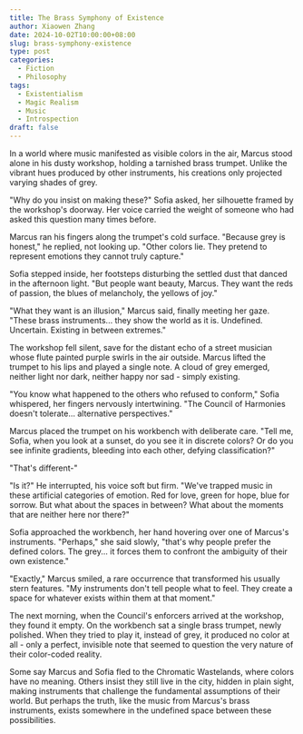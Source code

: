 ```yaml
---
title: The Brass Symphony of Existence
author: Xiaowen Zhang
date: 2024-10-02T10:00:00+08:00
slug: brass-symphony-existence
type: post
categories:
  - Fiction
  - Philosophy
tags:
  - Existentialism
  - Magic Realism
  - Music
  - Introspection
draft: false
---
```


In a world where music manifested as visible colors in the air, Marcus stood alone in his dusty workshop, holding a tarnished brass trumpet. Unlike the vibrant hues produced by other instruments, his creations only projected varying shades of grey.

"Why do you insist on making these?" Sofia asked, her silhouette framed by the workshop's doorway. Her voice carried the weight of someone who had asked this question many times before.

Marcus ran his fingers along the trumpet's cold surface. "Because grey is honest," he replied, not looking up. "Other colors lie. They pretend to represent emotions they cannot truly capture."

Sofia stepped inside, her footsteps disturbing the settled dust that danced in the afternoon light. "But people want beauty, Marcus. They want the reds of passion, the blues of melancholy, the yellows of joy."

"What they want is an illusion," Marcus said, finally meeting her gaze. "These brass instruments... they show the world as it is. Undefined. Uncertain. Existing in between extremes."

The workshop fell silent, save for the distant echo of a street musician whose flute painted purple swirls in the air outside. Marcus lifted the trumpet to his lips and played a single note. A cloud of grey emerged, neither light nor dark, neither happy nor sad - simply existing.

"You know what happened to the others who refused to conform," Sofia whispered, her fingers nervously intertwining. "The Council of Harmonies doesn't tolerate... alternative perspectives."

Marcus placed the trumpet on his workbench with deliberate care. "Tell me, Sofia, when you look at a sunset, do you see it in discrete colors? Or do you see infinite gradients, bleeding into each other, defying classification?"

"That's different-"

"Is it?" He interrupted, his voice soft but firm. "We've trapped music in these artificial categories of emotion. Red for love, green for hope, blue for sorrow. But what about the spaces in between? What about the moments that are neither here nor there?"

Sofia approached the workbench, her hand hovering over one of Marcus's instruments. "Perhaps," she said slowly, "that's why people prefer the defined colors. The grey... it forces them to confront the ambiguity of their own existence."

"Exactly," Marcus smiled, a rare occurrence that transformed his usually stern features. "My instruments don't tell people what to feel. They create a space for whatever exists within them at that moment."

The next morning, when the Council's enforcers arrived at the workshop, they found it empty. On the workbench sat a single brass trumpet, newly polished. When they tried to play it, instead of grey, it produced no color at all - only a perfect, invisible note that seemed to question the very nature of their color-coded reality.

Some say Marcus and Sofia fled to the Chromatic Wastelands, where colors have no meaning. Others insist they still live in the city, hidden in plain sight, making instruments that challenge the fundamental assumptions of their world. But perhaps the truth, like the music from Marcus's brass instruments, exists somewhere in the undefined space between these possibilities.